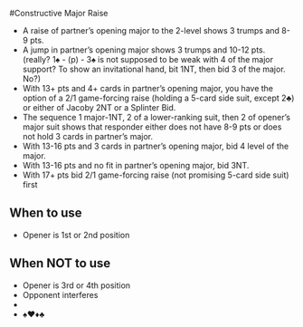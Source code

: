#Constructive Major Raise
- A raise of partner’s opening major to the 2-level shows 3 trumps and 8-9 pts.
- A jump in partner’s opening major shows 3 trumps and 10-12 pts. (really? 1♠ - (p) - 3♠ is not supposed to be weak with 4 of the major support? To show an invitational hand, bit 1NT, then bid 3 of the major. No?)
- With 13+ pts and 4+ cards in partner’s opening major, you have the option of a 2/1 game-forcing raise (holding a 5-card side suit, except 2♣) or either of Jacoby 2NT or a Splinter Bid.
- The sequence 1 major-1NT, 2 of a lower-ranking suit, then 2 of opener’s major suit shows that responder either does not have 8-9 pts or does not hold 3 cards in partner’s major.
- With 13-16 pts and 3 cards in partner’s opening major, bid 4 level of the major.
- With 13-16 pts and no fit in partner’s opening major, bid 3NT.
- With 17+ pts bid 2/1 game-forcing raise (not promising 5-card side suit) first


## When to use
- Opener is 1st or 2nd position


## When NOT to use
- Opener is 3rd or 4th position
- Opponent interferes
- 
- ♠♥♦♣
